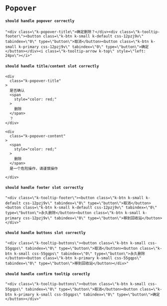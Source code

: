 # `Popover`

#### `should handle popover correctly`

```
"<div class=\"k-popover-title\">确定删除？</div><div class=\"k-tooltip-footer\"><button class=\"k-btn k-small k-default css-12pzj9v\" tabindex=\"0\" type=\"button\">取消</button><button class=\"k-btn k-small k-primary css-12pzj9v\" tabindex=\"0\" type=\"button\">确定</button></div><i class=\"k-tooltip-arrow k-top\" style=\"left: 24px\"></i>"
```

#### `should handle title/content slot correctly`

```
<div
  class="k-popover-title"
>
  是否确认
  <span
    style="color: red;"
  >
    删除
  </span>
  ？
</div>
```

```
<div
  class="k-popover-content"
>
  <span
    style="color: red;"
  >
    删除
  </span>
  是一个危险操作，请谨慎操作
        
</div>
```

#### `should handle footer slot correctly`

```
"<div class=\"k-tooltip-footer\"><button class=\"k-btn k-small k-default css-12pzj9v\" tabindex=\"0\" type=\"button\">取消</button><button class=\"k-btn k-small k-default css-12pzj9v\" tabindex=\"0\" type=\"button\">永久删除</button><button class=\"k-btn k-small k-primary css-12pzj9v\" tabindex=\"0\" type=\"button\">移到回收站</button></div>"
```

#### `should handle buttons slot correctly`

```
"<div class=\"k-tooltip-buttons\"><button class=\"k-btn k-small css-55gqps\" tabindex=\"0\" type=\"button\">取消</button><button class=\"k-btn k-small css-55gqps\" tabindex=\"0\" type=\"button\">永久删除</button><button class=\"k-btn k-primary k-small css-55gqps\" tabindex=\"0\" type=\"button\">移到回收站</button></div>"
```

#### `should handle confirm tooltip corectly`

```
"<div class=\"k-tooltip-buttons\"><button class=\"k-btn k-small css-55gqps\" tabindex=\"0\" type=\"button\">取消</button><button class=\"k-btn k-primary k-small css-55gqps\" tabindex=\"0\" type=\"button\">确定</button></div>"
```

